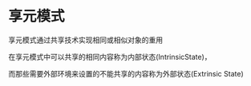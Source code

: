 # 享元模式

享元模式通过共享技术实现相同或相似对象的重用

在享元模式中可以共享的相同内容称为内部状态(IntrinsicState)，

而那些需要外部环境来设置的不能共享的内容称为外部状态(Extrinsic State)